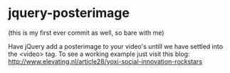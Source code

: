 jquery-posterimage
==================

(this is my first ever commit as well, so bare with me)

Have jQuery add a posterimage to your video's untill we have settled into the &lt;video> tag. To see a working example just visit this blog: http://www.elevating.nl/article28/yoxi-social-innovation-rockstars